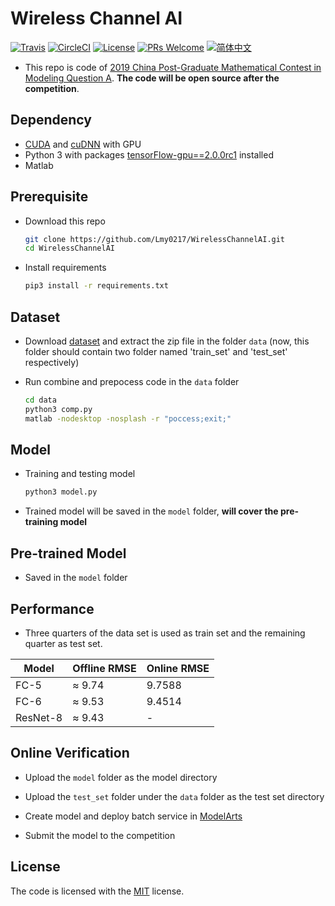 # Wireless Channel AI
[![Travis](https://img.shields.io/travis/Lmy0217/WirelessChannelAI.svg?branch=master&label=Travis+CI)](https://www.travis-ci.org/Lmy0217/WirelessChannelAI) [![CircleCI](https://img.shields.io/circleci/project/github/Lmy0217/WirelessChannelAI.svg?branch=master&label=CircleCI)](https://circleci.com/gh/Lmy0217/WirelessChannelAI) [![License](https://img.shields.io/badge/license-MIT-blue.svg)](LICENSE) [![PRs Welcome](https://img.shields.io/badge/PRs-welcome-brightgreen.svg)](https://github.com/Lmy0217/WirelessChannelAI/pulls) [![简体中文](https://img.shields.io/badge/README-简体中文-blue.svg)](README.md)

* This repo is code of [2019 China Post-Graduate Mathematical Contest in Modeling Question A](https://developer.huaweicloud.com/competition/competitions/1000013923/introduction). **The code will be open source after the competition**.

## Dependency
- [CUDA](https://developer.nvidia.com/cuda-toolkit) and [cuDNN](https://developer.nvidia.com/cudnn) with GPU
- Python 3 with packages [tensorFlow-gpu==2.0.0rc1](https://github.com/tensorflow/tensorflow) installed
- Matlab

## Prerequisite
- Download this repo
  ```bash
  git clone https://github.com/Lmy0217/WirelessChannelAI.git
  cd WirelessChannelAI
  ```

- Install requirements
  ```bash
  pip3 install -r requirements.txt
  ```

## Dataset

- Download [dataset](https://developer.huaweicloud.com/competition/competitions/1000013923/circumstances) and extract the zip file in the folder `data` (now, this folder should contain two folder named 'train_set' and 'test_set' respectively)

- Run combine and prepocess code in the `data` folder
  ```bash
  cd data
  python3 comp.py
  matlab -nodesktop -nosplash -r "poccess;exit;"
  ```

## Model
- Training and testing model
  ```bash
  python3 model.py
  ```

- Trained model will be saved in the `model` folder, **will cover the pre-training model**

## Pre-trained Model
- Saved in the `model` folder

## Performance
- Three quarters of the data set is used as train set and the remaining quarter as test set.

|Model|Offline RMSE|Online RMSE|
|-|-|-|
|FC-5|≈ 9.74|9.7588|
|FC-6|≈ 9.53|9.4514|
|ResNet-8|≈ 9.43|-|

## Online Verification 

- Upload the `model` folder as the model directory

- Upload the `test_set` folder under the `data` folder as the test set directory

- Create model and deploy batch service in [ModelArts](https://console.huaweicloud.com/modelarts)

- Submit the model to the competition

## License
The code is licensed with the [MIT](LICENSE) license.